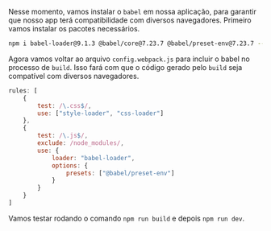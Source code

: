 
Nesse momento, vamos instalar o `babel` em nossa aplicação, para garantir que nosso app terá compatibilidade com diversos navegadores. Primeiro vamos instalar os pacotes necessários.

```bash
npm i babel-loader@9.1.3 @babel/core@7.23.7 @babel/preset-env@7.23.7 --save-dev
```

Agora vamos voltar ao arquivo `config.webpack.js` para incluir o babel no processo de `build`. Isso fará com que o código gerado pelo `build` seja compatível com diversos navegadores.

```js
rules: [
	{
		test: /\.css$/,
		use: ["style-loader", "css-loader"]
	},
	{
		test: /\.js$/,
		exclude: /node_modules/,
		use: {
			loader: "babel-loader",
			options: {
				presets: ["@babel/preset-env"]
			}
		}
	}
]
```


Vamos testar rodando o comando `npm run build` e depois `npm run dev`.